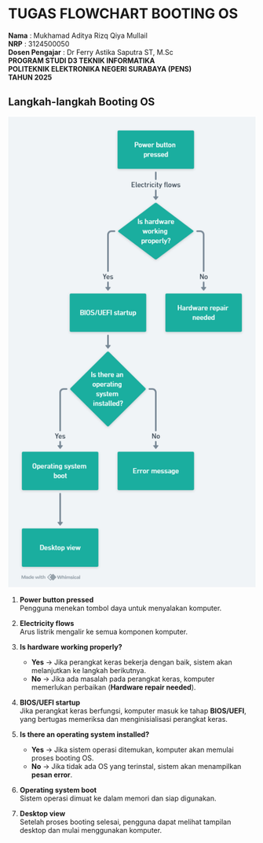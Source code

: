 # TUGAS FLOWCHART BOOTING OS

**Nama** : Mukhamad Aditya Rizq Qiya Mullail  
**NRP** : 3124500050  
**Dosen Pengajar** : Dr Ferry Astika Saputra ST, M.Sc  
**PROGRAM STUDI D3 TEKNIK INFORMATIKA**  
**POLITEKNIK ELEKTRONIKA NEGERI SURABAYA (PENS)**  
**TAHUN 2025**  

## Langkah-langkah Booting OS
![](https://github.com/adityarizq433/SisOp-2025/blob/73fcdc07a58dd66ad9f23b356f68e4a9777b46c0/Flowchart-Tugas3.png)
1. **Power button pressed**  
   Pengguna menekan tombol daya untuk menyalakan komputer.

2. **Electricity flows**  
   Arus listrik mengalir ke semua komponen komputer.

3. **Is hardware working properly?**  
   - **Yes** → Jika perangkat keras bekerja dengan baik, sistem akan melanjutkan ke langkah berikutnya.  
   - **No** → Jika ada masalah pada perangkat keras, komputer memerlukan perbaikan (**Hardware repair needed**).  

4. **BIOS/UEFI startup**  
   Jika perangkat keras berfungsi, komputer masuk ke tahap **BIOS/UEFI**, yang bertugas memeriksa dan menginisialisasi perangkat keras.

5. **Is there an operating system installed?**  
   - **Yes** → Jika sistem operasi ditemukan, komputer akan memulai proses booting OS.  
   - **No** → Jika tidak ada OS yang terinstal, sistem akan menampilkan **pesan error**.  

6. **Operating system boot**  
   Sistem operasi dimuat ke dalam memori dan siap digunakan.

7. **Desktop view**  
   Setelah proses booting selesai, pengguna dapat melihat tampilan desktop dan mulai menggunakan komputer.
